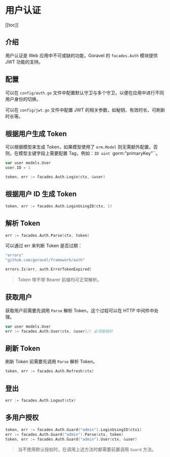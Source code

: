 # 用户认证

[[toc]]

## 介绍

用户认证是 Web 应用中不可或缺的功能，Goravel 的 `facades.Auth` 模块提供 JWT 功能的支持。

## 配置

可以在 `config/auth.go` 文件中配置默认守卫与多个守卫，以便在应用中进行不同用户身份的切换。

可以在 `config/jwt.go` 文件中配置 JWT 的相关参数，如秘钥、有效时长、可刷新时长等。

## 根据用户生成 Token

可以根据模型来生成 Token，如果模型使用了 `orm.Model` 则无需额外配置，否则，在模型主键字段上需要配置 Tag，例如：`ID uint `gorm:"primaryKey"``。

```go
var user models.User
user.ID = 1

token, err := facades.Auth.Login(ctx, &user)
```

## 根据用户 ID 生成 Token

```go
token, err := facades.Auth.LoginUsingID(ctx, 1)
```

## 解析 Token

```go
err := facades.Auth.Parse(ctx, token)
```

可以通过 err 来判断 Token 是否过期：

```go
"errors"
"github.com/goravel/framework/auth"

errors.Is(err, auth.ErrorTokenExpired)
```

> Token 带不带 Bearer 前缀均可正常解析。

## 获取用户

获取用户前需要先调用 `Parse` 解析 Token，这个过程可以在 HTTP 中间件中处理。

```go
var user models.User
err := facades.Auth.User(ctx, &user)// 必须是指针
```

## 刷新 Token

刷新 Token 前需要先调用 `Parse` 解析 Token。

```go
token, err := facades.Auth.Refresh(ctx)
```

## 登出

```go
err := facades.Auth.Logout(ctx)
```

## 多用户授权

```go
token, err := facades.Auth.Guard("admin").LoginUsingID(ctx1)
err := facades.Auth.Guard("admin").Parse(ctx, token)
token, err := facades.Auth.Guard("admin").User(ctx, &user)
```

> 当不使用默认授权时，在调用上述方法时都需要前置调用 `Guard` 方法。
